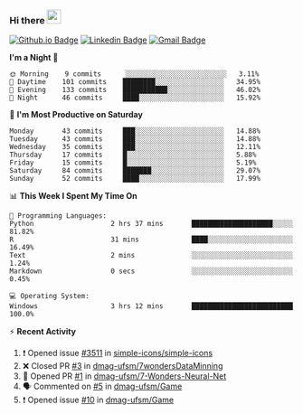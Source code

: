 ### Hi there <img src="https://media.giphy.com/media/hvRJCLFzcasrR4ia7z/giphy.gif" width="25px">

[![Github.io Badge](https://img.shields.io/badge/-bettker.github.io-181717?style=flat-square&logo=Github&logoColor=white&link=https://bettker.github.io/)](https://bettker.github.io/)
[![Linkedin Badge](https://img.shields.io/badge/-bettker-0077b5?style=flat-square&logo=Linkedin&logoColor=white&link=https://www.linkedin.com/in/bettker/)](https://www.linkedin.com/in/bettker/)
[![Gmail Badge](https://img.shields.io/badge/-rafaelvalesb@gmail.com-d14836?style=flat-square&logo=Gmail&logoColor=white&link=mailto:rafaelvalesb@gmail.com)](mailto:rafaelvalesb@gmail.com)
<!-- [![Lattes Badge](https://img.shields.io/badge/-Rafael%20Vales%20Bettker-007db8?style=flat-square&logo=Lattes&logoColor=white&link=http://lattes.cnpq.br/3589185800002751)](http://lattes.cnpq.br/3589185800002751) check the color -->

<!--
![bettker's github stats](https://github-readme-stats.vercel.app/api?username=bettker&hide=stars&count_private=true&show_icons=true&include_all_commits=true&title_color=444444&text_color=888888&background_color=111111&icon_color=ffc83d&hide_border=true)
-->

<!--START_SECTION:waka-->
**I'm a Night 🦉** 

```text
🌞 Morning    9 commits      ░░░░░░░░░░░░░░░░░░░░░░░░░   3.11% 
🌆 Daytime    101 commits    ████████░░░░░░░░░░░░░░░░░   34.95% 
🌃 Evening    133 commits    ███████████░░░░░░░░░░░░░░   46.02% 
🌙 Night      46 commits     ████░░░░░░░░░░░░░░░░░░░░░   15.92%

```
📅 **I'm Most Productive on Saturday** 

```text
Monday       43 commits     ███░░░░░░░░░░░░░░░░░░░░░░   14.88% 
Tuesday      43 commits     ███░░░░░░░░░░░░░░░░░░░░░░   14.88% 
Wednesday    35 commits     ███░░░░░░░░░░░░░░░░░░░░░░   12.11% 
Thursday     17 commits     █░░░░░░░░░░░░░░░░░░░░░░░░   5.88% 
Friday       15 commits     █░░░░░░░░░░░░░░░░░░░░░░░░   5.19% 
Saturday     84 commits     ███████░░░░░░░░░░░░░░░░░░   29.07% 
Sunday       52 commits     ████░░░░░░░░░░░░░░░░░░░░░   17.99%

```


📊 **This Week I Spent My Time On** 

```text
💬 Programming Languages: 
Python                   2 hrs 37 mins       ████████████████████░░░░░   81.82% 
R                        31 mins             ████░░░░░░░░░░░░░░░░░░░░░   16.49% 
Text                     2 mins              ░░░░░░░░░░░░░░░░░░░░░░░░░   1.24% 
Markdown                 0 secs              ░░░░░░░░░░░░░░░░░░░░░░░░░   0.45%

💻 Operating System: 
Windows                  3 hrs 12 mins       █████████████████████████   100.0%

```


<!--END_SECTION:waka-->

⚡ **Recent Activity**

<!--START_SECTION:activity-->
1. ❗️ Opened issue [#3511](https://github.com//simple-icons/simple-icons/issues/3511) in [simple-icons/simple-icons](https://github.com//simple-icons/simple-icons)
2. ❌ Closed PR [#3](https://github.com//dmag-ufsm/7wondersDataMinning/pull/3) in [dmag-ufsm/7wondersDataMinning](https://github.com//dmag-ufsm/7wondersDataMinning)
3. 💪 Opened PR [#1](https://github.com//dmag-ufsm/7-Wonders-Neural-Net/pull/1) in [dmag-ufsm/7-Wonders-Neural-Net](https://github.com//dmag-ufsm/7-Wonders-Neural-Net)
4. 🗣 Commented on [#5](https://github.com//dmag-ufsm/Game/issues/5) in [dmag-ufsm/Game](https://github.com//dmag-ufsm/Game)
5. ❗️ Opened issue [#10](https://github.com//dmag-ufsm/Game/issues/10) in [dmag-ufsm/Game](https://github.com//dmag-ufsm/Game)
<!--END_SECTION:activity-->
